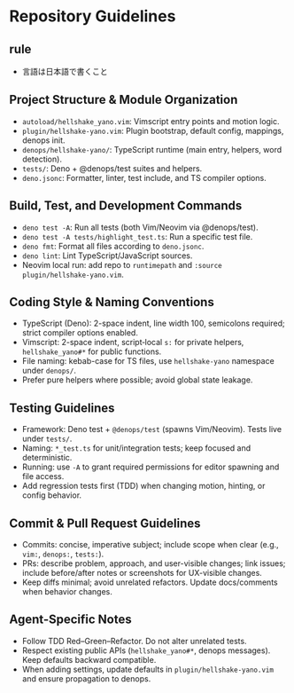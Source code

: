 # Repository Guidelines

## rule

- 言語は日本語で書くこと

## Project Structure & Module Organization

- `autoload/hellshake_yano.vim`: Vimscript entry points and motion logic.
- `plugin/hellshake-yano.vim`: Plugin bootstrap, default config, mappings, denops init.
- `denops/hellshake-yano/`: TypeScript runtime (main entry, helpers, word detection).
- `tests/`: Deno + @denops/test suites and helpers.
- `deno.jsonc`: Formatter, linter, test include, and TS compiler options.

## Build, Test, and Development Commands

- `deno test -A`: Run all tests (both Vim/Neovim via @denops/test).
- `deno test -A tests/highlight_test.ts`: Run a specific test file.
- `deno fmt`: Format all files according to `deno.jsonc`.
- `deno lint`: Lint TypeScript/JavaScript sources.
- Neovim local run: add repo to `runtimepath` and `:source plugin/hellshake-yano.vim`.

## Coding Style & Naming Conventions

- TypeScript (Deno): 2-space indent, line width 100, semicolons required; strict compiler options
  enabled.
- Vimscript: 2-space indent, script‑local `s:` for private helpers, `hellshake_yano#*` for public
  functions.
- File naming: kebab-case for TS files, use `hellshake-yano` namespace under `denops/`.
- Prefer pure helpers where possible; avoid global state leakage.

## Testing Guidelines

- Framework: Deno test + `@denops/test` (spawns Vim/Neovim). Tests live under `tests/`.
- Naming: `*_test.ts` for unit/integration tests; keep focused and deterministic.
- Running: use `-A` to grant required permissions for editor spawning and file access.
- Add regression tests first (TDD) when changing motion, hinting, or config behavior.

## Commit & Pull Request Guidelines

- Commits: concise, imperative subject; include scope when clear (e.g., `vim:`, `denops:`,
  `tests:`).
- PRs: describe problem, approach, and user-visible changes; link issues; include before/after notes
  or screenshots for UX-visible changes.
- Keep diffs minimal; avoid unrelated refactors. Update docs/comments when behavior changes.

## Agent-Specific Notes

- Follow TDD Red–Green–Refactor. Do not alter unrelated tests.
- Respect existing public APIs (`hellshake_yano#*`, denops messages). Keep defaults backward
  compatible.
- When adding settings, update defaults in `plugin/hellshake-yano.vim` and ensure propagation to
  denops.
